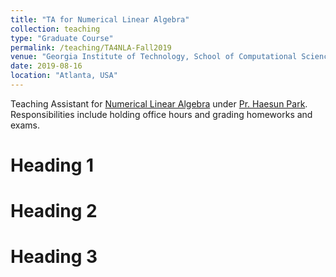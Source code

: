 ```yaml
---
title: "TA for Numerical Linear Algebra"
collection: teaching
type: "Graduate Course"
permalink: /teaching/TA4NLA-Fall2019
venue: "Georgia Institute of Technology, School of Computational Science and Engineering"
date: 2019-08-16
location: "Atlanta, USA"
---
```


Teaching Assistant for [Numerical Linear Algebra](https://math.gatech.edu/courses/math/6643) under [Pr. Haesun Park](https://faculty.cc.gatech.edu/~hpark/). Responsibilities include holding office hours and grading homeworks and exams.

Heading 1
======

Heading 2
======

Heading 3
======
